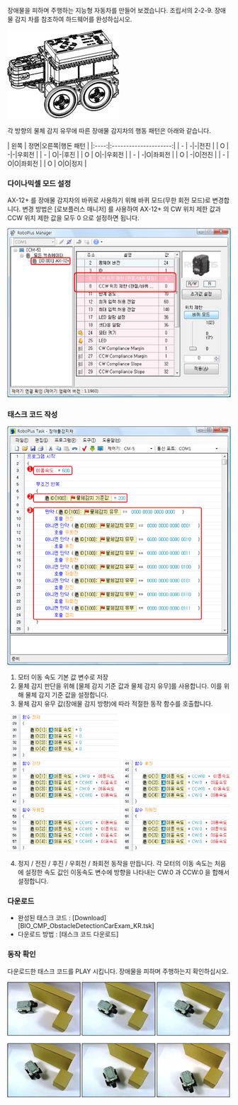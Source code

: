 장애물을 피하며 주행하는 지능형 자동차를 만들어 보겠습니다. 조립서의 2-2-9. 장애물 감지 차를 참조하여 하드웨어를 완성하십시오.

![](/assets/images/edu/bioloid/detectcar_kr.png)

각 방향의 물체 감지 유무에 따른 장애물 감지차의 행동 패턴은 아래와 같습니다.

| 왼쪽 | 정면|오른쪽|행돈 패턴 |
|:----:|:---------------------:|
|  -   |       -|-|전진        |
|  O   |      -|-|우회전       |
|  -   |       O|-|후진        |
|  O   |      O|-|우회전       |
|  -   |      -|O|좌회전       |
|  O   |       -|O|전진        |
|  -   |      O|O|좌회전       |
|  O   |       O|O|정지        |

### 다이나믹셀 모드 설정
AX-12+ 를 장애물 감지차의 바퀴로 사용하기 위해 바퀴 모드(무한 회전 모드)로 변경합니다. 변경 방법은 [로보플러스 매니저] 를 사용하여 AX-12+ 의 CW 위치 제한 값과 CCW 위치 제한 값을 모두 0 으로 설정하면 됩니다.

 ![](/assets/images/edu/bioloid/detectcar-01_KR.png)

### 태스크 코드 작성

 ![](/assets/images/edu/bioloid/detectcar-02_KR.png)

 1. 모터 이동 속도 기본 값 변수로 저장
 2. 물체 감지 판단을 위해 [물체 감지 기준 값과 물체 감지 유무]를 사용합니다. 이를 위해 물체 감지 기준 값을 설정합니다.
 3. 물체 감지 유무 값(장애물 감지 방향)에 따라 적절한 동작 함수를 호출합니다.

 ![](/assets/images/edu/bioloid/detectcar-03_KR.png)

 4. 정지 / 전진 / 후진 / 우회전 / 좌회전 동작을 만듭니다. 각 모터의 이동 속도는 처음에 설정한 속도 값인 이동속도 변수에 방향을 나타내는 CW:0 과 CCW:0 을 합해서 설정합니다.

### 다운로드

- 완성된 태스크 코드 : [Download][BIO_CMP_ObstacleDetectionCarExam_KR.tsk]
- 다운로드 방법 : [태스크 코드 다운로드]

### 동작 확인
다운로드한 태스크 코드를 PLAY 시킵니다. 장애물을 피하며 주행하는지 확인하십시오.

![](/assets/images/edu/bioloid/detectcar-result_KR.png)

